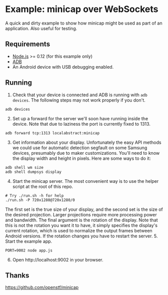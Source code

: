 # Example: minicap over WebSockets

A quick and dirty example to show how minicap might be used as part of an application. Also useful for testing.

## Requirements

* [Node.js](https://nodejs.org/) >= 0.12 (for this example only)
* [ADB](http://developer.android.com/intl/ja/tools/help/adb.html)
* An Android device with USB debugging enabled.

## Running

1. Check that your device is connected and ADB is running with `adb devices`. The following steps may not work properly if you don't.
```
adb devices
```
2. Set up a forward for the server we'll soon have running inside the device. Note that due to laziness the port is currently fixed to 1313.
```
adb forward tcp:1313 localabstract:minicap
```
3. Get information about your display. Unfortunately the easy API methods we could use for automatic detection segfault on some Samsung devices, presumably due to maker customizations. You'll need to know the display width and height in pixels. Here are some ways to do it:
```
adb shell wm size
adb shell dumpsys display
```
4. Start the minicap server. The most convenient way is to use the helper script at the root of this repo.
```
# Try ./run.sh -h for help
./run.sh -P 720x1280@720x1280/0
```
The first set is the true size of your display, and the second set is the size of the desired projection. Larger projections require more processing power and bandwidth. The final argument is the rotation of the display. Note that this is not the rotation you want it to have, it simply specifies the display's current rotation, which is used to normalize the output frames between Android versions. If the rotation changes you have to restart the server.
5. Start the example app.
```
PORT=9002 node app.js
```
6. Open http://localhost:9002 in your browser.
## Thanks
https://github.com/openstf/minicap
